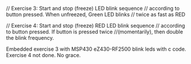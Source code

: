 // Exercise 3: Start and stop (freeze) LED blink sequence
// according to button pressed. When unfreezed, Green LED blinks
// twice as fast as RED


// Exercise 4: Start and stop (freeze) RED LED blink sequence
// according to button pressed. If button is pressed twice
//(momentarily), then double the blink frequency.

Embedded exercise 3 with MSP430 eZ430-RF2500 blink leds with c code. Exercise 4 not done. No grace.
